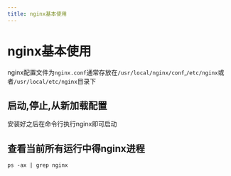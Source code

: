 ```yaml
---
title: nginx基本使用
---
```


# nginx基本使用

nginx配置文件为`nginx.conf`通常存放在`/usr/local/nginx/conf`,`/etc/nginx`或者`/usr/local/etc/nginx`目录下

## 启动,停止,从新加载配置

安装好之后在命令行执行nginx即可启动


## 查看当前所有运行中得nginx进程

    ps -ax | grep nginx

